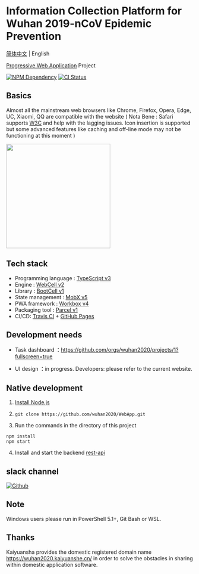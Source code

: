 # Information Collection Platform for Wuhan 2019-nCoV Epidemic Prevention

[简体中文](./README.md) | English

[Progressive Web Application][1] Project

[![NPM Dependency](https://david-dm.org/wuhan2020/WebApp.svg)][2]
[![CI Status](https://github.com/wuhan2020/WebApp/workflows/PWA%20CI/CD/badge.svg)][3]

## Basics

Almost all the mainstream web browsers like Chrome, Firefox, Opera, Edge, UC, Xiaomi, QQ are compatible with the website ( Nota Bene : Safari supports [W3C][4] and help with the lagging issues. Icon insertion is supported but some advanced features like caching and off-line mode may not be functioning at this moment )

<img width='280' src='source/image/WuHan2020-PWA.jpg' />

## Tech stack

-   Programming language : [TypeScript v3][5]
-   Engine : [WebCell v2][6]
-   Library : [BootCell v1][7]
-   State management : [MobX v5][8]
-   PWA framework : [Workbox v4][9]
-   Packaging tool : [Parcel v1][10]
-   CI/CD: [Travis CI][11] + [GitHub Pages][12]

## Development needs

-   Task dashboard ：https://github.com/orgs/wuhan2020/projects/1?fullscreen=true

-   UI design ：in progress. Developers: please refer to the current website.

## Native development

1. [Install Node.js](https://nodejs.org/en/download/package-manager/)

2. `git clone https://github.com/wuhan2020/WebApp.git`

3. Run the commands in the directory of this project

```shell
npm install
npm start
```

4. Install and start the backend [rest-api](https://github.com/wuhan2020/rest-api)

## slack channel

[![Github](https://img.shields.io/badge/Slack%20Channel-%23team--frontend-green.svg?style=flat-square&colorB=blue)](https://app.slack.com/client/TT5U1VCPQ/CT93L48H5)

## Note

Windows users please run in PowerShell 5.1+, Git Bash or WSL.

## Thanks

Kaiyuansha provides the domestic registered domain name https://wuhan2020.kaiyuanshe.cn/ in order to solve the obstacles in sharing within domestic application software.

[1]: https://developers.google.cn/web/progressive-web-apps
[2]: https://david-dm.org/wuhan2020/WebApp
[3]: https://github.com/wuhan2020/WebApp/actions
[4]: https://www.w3.org/
[5]: https://typescriptlang.org
[6]: https://web-cell.dev/
[7]: https://web-cell.dev/BootCell/
[8]: https://mobx.js.org
[9]: https://developers.google.com/web/tools/workbox
[10]: https://parceljs.org
[11]: https://travis-ci.com/
[12]: https://pages.github.com/
